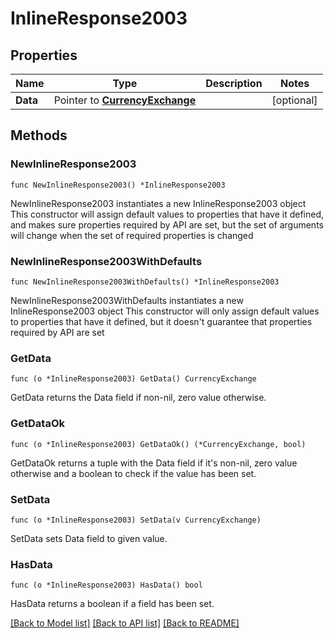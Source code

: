 # InlineResponse2003

## Properties

Name | Type | Description | Notes
------------ | ------------- | ------------- | -------------
**Data** | Pointer to [**CurrencyExchange**](CurrencyExchange.md) |  | [optional] 

## Methods

### NewInlineResponse2003

`func NewInlineResponse2003() *InlineResponse2003`

NewInlineResponse2003 instantiates a new InlineResponse2003 object
This constructor will assign default values to properties that have it defined,
and makes sure properties required by API are set, but the set of arguments
will change when the set of required properties is changed

### NewInlineResponse2003WithDefaults

`func NewInlineResponse2003WithDefaults() *InlineResponse2003`

NewInlineResponse2003WithDefaults instantiates a new InlineResponse2003 object
This constructor will only assign default values to properties that have it defined,
but it doesn't guarantee that properties required by API are set

### GetData

`func (o *InlineResponse2003) GetData() CurrencyExchange`

GetData returns the Data field if non-nil, zero value otherwise.

### GetDataOk

`func (o *InlineResponse2003) GetDataOk() (*CurrencyExchange, bool)`

GetDataOk returns a tuple with the Data field if it's non-nil, zero value otherwise
and a boolean to check if the value has been set.

### SetData

`func (o *InlineResponse2003) SetData(v CurrencyExchange)`

SetData sets Data field to given value.

### HasData

`func (o *InlineResponse2003) HasData() bool`

HasData returns a boolean if a field has been set.


[[Back to Model list]](../README.md#documentation-for-models) [[Back to API list]](../README.md#documentation-for-api-endpoints) [[Back to README]](../README.md)


